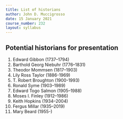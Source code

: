 ```yaml
---
title: List of historians
author: John D. Muccigrosso
date: 15 January 2021
course_number: 232
layout: syllabus
---
```


## Potential historians for presentation

1. Edward Gibbon (1737–1794)
1. Barthold Georg Niebuhr (1776–1831)
1. Theodor Mommsen (1817–1903)
1. Lily Ross Taylor (1886-1969)
1. T. Robert Broughton (1900-1993)
1. Ronald Syme (1903–1989)
1. Edward Togo Salmon (1905–1988)
1. Moses I. Finley (1912–1986)
1. Keith Hopkins (1934–2004)
1. Fergus Millar (1935–2019)
1. Mary Beard (1955-)
